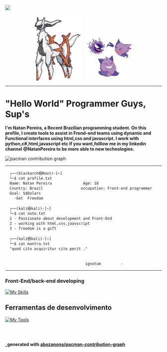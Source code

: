 <img src="https://capsule-render.vercel.app/api?type=waving&height=300&color=gradient&text=Natan%20Pereira&textBg=false&fontColor=32004A&fontAlign=50&desc=Programming%20Live%20Style&descSize=20&animation=twinkling" />

<p align="center">
  <img src="arceus-fighting-pokemon.gif" alt="Arceus" width="150" style="margin-right: 10px;"/>
  <img src="gastly-haunter-gengar-laughing-ukcigo9keoa16id2.webp" alt="Gengar" width="150"/>
</p>


--------------------------------------------------------------------------------------------------
# "Hello World" Programmer Guys, Sup's


****I'm Natan Pereira, a Recent Brazilian programming student. On this profile, I create tools to assist in Frond-end  teams using dynamic and Functional  interfaces using html,css and javascript. I work with python,c#,html,javascript etc If you want,folllow me in my linkedin channel @NatanPereira to be more able to new technologies.****


<picture>
  <source media="(prefers-color-scheme: dark)" srcset="https://raw.githubusercontent.com/thaleshodan/thaleshodan/output/pacman-contribution-graph-dark.svg">
  <source media="(prefers-color-scheme: light)" srcset="https://raw.githubusercontent.com/thaleshodan/thaleshodan/output/pacman-contribution-graph.svg">
  <img alt="pacman contribution graph" src="https://raw.githubusercontent.com/thaleshodan/thaleshodan/output/pacman-contribution-graph.svg">
</picture>


--------------------------------------------------------------------------------------------------------------------------


````console
  ┌──(blackarch㉿Root)-[~]
  └─$ cat profile.txt 
  Name: Natan Pereira              Age: 18
  Country: Brazil                 occupation: Front-end programmer
  Goal: $$Dolars
    -Get  Freedom
                                                                          
  ┌──(kali㉿kali)-[~]
  └─$ cat note.txt   
  1 - Passionate about development and Front-End
  2 - working with html,css,jaavscript
  3 - freedom is a gift
                                                                          
  ┌──(kali㉿kali)-[~]
  └─$ cat mantra.txt 
  "quod cito acquiritur cito perit ."


                                    ignotum         -

````

                 
---



###  Front-End/back-end developing


[![My Skills](https://skillicons.dev/icons?i=html,css,javascript,cs,python)](https://skillicons.dev)




## Ferramentas de desenvolvimento 


[![My Tools](https://skillicons.dev/icons?i=visualstudio,vscode)](https://skillicons.dev)


  <br/>
<br/>


****_generated with [abozanona/pacman-contribution-graph](https://abozanona.github.io/pacman-contribution-graph/)****

